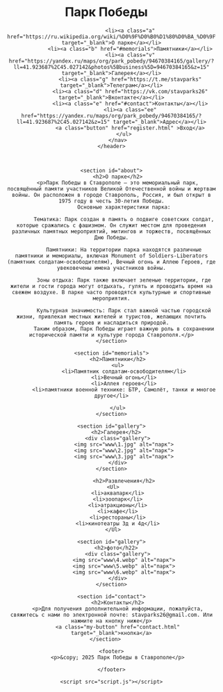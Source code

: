 <!DOCTYPE html>
<html lang="ru">
<head>
    <meta charset="UTF-8">
    <meta name="viewport" content="width=device-width, initial-scale=1.0">
    <title>Парк Победы в Ставрополе</title>
    <link rel="stylesheet" href="index.css">
</head>
<body>
    <header>
        <h1>Парк Победы</h1>  
        <nav>
            <ul>
                
                <li><a class="a" href="https://ru.wikipedia.org/wiki/%D0%9F%D0%B0%D1%80%D0%BA_%D0%9F%D0%BE%D0%B1%D0%B5%D0%B4%D1%8B_(%D0%A1%D1%82%D0%B0%D0%B2%D1%80%D0%BE%D0%BF%D0%BE%D0%BB%D1%8C)" target="_blank">О парке</a></li>
                <li><a class="b" href="#memorials">Памятники</a></li>
                <li><a class="v" href="https://yandex.ru/maps/org/park_pobedy/94670384165/gallery/?ll=41.923687%2C45.027142&photos%5Bbusiness%5D=94670384165&z=15" target="_blank">Галерея</a></li>
                <li><a class="g" href="https://t.me/stavparks" target="_blank">Tелеграм</a></li>
                <li><a class="d" href="https://vk.com/stavparks26" target="_blank">Вконтакте</a></li>
                <li><a class="e" href="#contact">Контакты</a></li>
                <li><a class="ee" href="https://yandex.ru/maps/org/park_pobedy/94670384165/?ll=41.923687%2C45.027142&z=15" target="_blank">Адрес</a></li>
                <a class="button" href="register.html" >Вход</a>
            </ul>
        </nav>
    </header>

    

    <section id="about">
        <h2>О парке</h2>
        <p>Парк Победы в Ставрополе — это мемориальный парк, посвящённый памяти участников Великой Отечественной войны и жертвам войны. Он расположен в городе Ставрополь, Россия, и был открыт в 1975 году в честь 30-летия Победы.
            Основные характеристики парка:
            
            Тематика: Парк создан в память о подвиге советских солдат, которые сражались с фашизмом. Он служит местом для проведения различных памятных мероприятий, митингов и торжеств, посвящённых Дню Победы.
            
            Памятники: На территории парка находятся различные памятники и мемориалы, включая Monument of Soldiers-Liberators (памятник солдатам-освободителям), Вечный огонь и Аллею Героев, где увековечены имена участников войны.
            
            Зоны отдыха: Парк также включает зеленые территории, где жители и гости города могут отдыхать, гулять и проводить время на свежем воздухе. В парке часто проводятся культурные и спортивные мероприятия.
            
            Культурная значимость: Парк стал важной частью городской жизни, привлекая местных жителей и туристов, желающих почтить память героев и насладиться природой.
            Таким образом, Парк Победы играет важную роль в сохранении исторической памяти и культуре города Ставрополя.</p>
    </section>

    <section id="memorials">
        <h2>Памятники</h2>
        <ul>
            <li>Памятник солдатам-освободителям</li>
            <li>Вечный огонь</li>
            <li>Аллея героев</li>
            <li>памятники военной технике: БТР, Самолёт, танки и многое другое</li>
            
        </ul>
    </section>

    <section id="gallery">
        <h2>Галерея</h2> 
        <div class="gallery">
            <img src="www\1.jpg" alt="парк">
            <img src="www\2.jpg" alt="парк">
            <img src="www\3.jpg" alt="парк">
        </div>
    </section>

            <h2>Развлечения</h2>
     <Ul>
        <li>аквапарк</li>
        <li>зоопарк</li>
        <li>атракционы</li>
        <li>кафе</li>
        <li>рестораны</li>
        <li>кинотеатры 3д и 4д</li>
     </Ul>

    <section id="gallery">
        <h2>фото</h22> 
        <div class="gallery">
            <img src="www\4.webp" alt="парк">
            <img src="www\5.webp" alt="парк">
            <img src="www\6.webp" alt="парк">
        </div>
    </section>

    <section id="contact">
        <h2>Контакты</h2>
        <p>Для получения дополнительной информации, пожалуйста, свяжитесь с нами по электронной почте: stavparks26@gmail.com. Или нажмите на кнопку ниже</p>
        <a class="my-button" href="contact.html" target="_blank">кнопка</a>
    </section>    

    <footer>
        <p>&copy; 2025 Парк Победы в Ставрополе</p>

    </footer>

    <script src="script.js"></script>
</body>
</html>    
